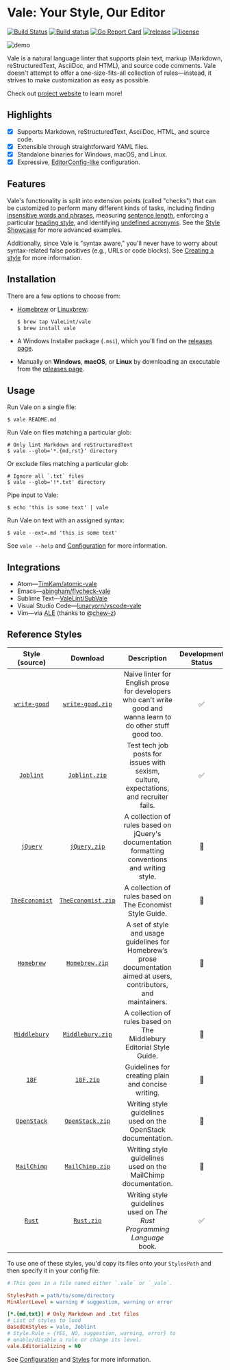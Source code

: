 # Vale: Your Style, Our Editor

[![Build Status](https://travis-ci.org/ValeLint/vale.svg?branch=master)](https://travis-ci.org/ValeLint/vale) [![Build status](https://ci.appveyor.com/api/projects/status/snk0oo6ih1nwuf6r/branch/master?svg=true)](https://ci.appveyor.com/project/jdkato/vale/branch/master) [![Go Report Card](https://goreportcard.com/badge/github.com/ValeLint/vale)](https://goreportcard.com/report/github.com/ValeLint/vale) [![release](https://img.shields.io/github/release/valelint/vale.svg)](https://github.com/ValeLint/vale/releases/latest) [![license](https://img.shields.io/github/license/valelint/vale.svg)](https://github.com/ValeLint/vale/blob/master/LICENSE)

![demo](https://cloud.githubusercontent.com/assets/8785025/22951386/df064226-f2bd-11e6-84e3-4cedfc098528.png)

Vale is a natural language linter that supports plain text, markup (Markdown, reStructuredText, AsciiDoc, and HTML), and source code comments. Vale doesn't attempt to offer a one-size-fits-all collection of rules&mdash;instead, it strives to make customization as easy as possible.

Check out [project website](https://valelint.github.io/docs/) to learn more!

## Highlights

- [X] Supports Markdown, reStructuredText, AsciiDoc, HTML, and source code.
- [X] Extensible through straightforward YAML files.
- [X] Standalone binaries for Windows, macOS, and Linux.
- [X] Expressive, [EditorConfig-like](http://editorconfig.org/) configuration.

## Features

Vale's functionality is split into extension points (called "checks") that can be customized to perform many different kinds of tasks, including finding [insensitive words and phrases](https://github.com/ValeLint/vale/blob/master/rule/GenderBias.yml), measuring [sentence length](https://github.com/ValeLint/vale/blob/master/styles/jQuery/SentenceLength.yml), enforcing a particular [heading style](https://github.com/ValeLint/vale/blob/master/styles/18F/Titles.yml), and identifying [undefined acronyms](https://github.com/ValeLint/vale/blob/master/styles/TheEconomist/UnexpandedAcronyms.yml). See the [Style Showcase](https://valelint.github.io/docs/showcase/) for more advanced examples.

Additionally, since Vale is "syntax aware," you'll never have to worry about syntax-related false positives (e.g., URLs or code blocks). See [Creating a style](https://valelint.github.io/docs/styles/#creating-a-style) for more information.

## Installation

There are a few options to choose from:

- [Homebrew](http://brew.sh) or [Linuxbrew](http://linuxbrew.sh/):

    ```bash
    $ brew tap ValeLint/vale
    $ brew install vale
    ```
- A Windows Installer package (`.msi`), which you'll find on the [releases page](https://github.com/valelint/vale/releases).
- Manually on **Windows**, **macOS**, or **Linux** by downloading an executable from the [releases page](https://github.com/valelint/vale/releases).

## Usage

Run Vale on a single file:

```shell
$ vale README.md
```

Run Vale on files matching a particular glob:

```shell
# Only lint Markdown and reStructuredText
$ vale --glob='*.{md,rst}' directory
```

Or exclude files matching a particular glob:

```shell
# Ignore all `.txt` files
$ vale --glob='!*.txt' directory
```

Pipe input to Vale:

```shell
$ echo 'this is some text' | vale
```

Run Vale on text with an assigned syntax:

```shell
$ vale --ext=.md 'this is some text'
```

See `vale --help` and [Configuration](https://valelint.github.io/docs/config/) for more information.

## Integrations

- Atom&mdash;[TimKam/atomic-vale](https://github.com/TimKam/atomic-vale)
- Emacs&mdash;[abingham/flycheck-vale](https://github.com/abingham/flycheck-vale)
- Sublime Text&mdash;[ValeLint/SubVale](https://github.com/ValeLint/SubVale)
- Visual Studio Code&mdash;[lunaryorn/vscode-vale](https://marketplace.visualstudio.com/items?itemName=lunaryorn.vale)
- Vim&mdash;via [ALE](https://github.com/w0rp/ale) (thanks to @[chew-z](https://github.com/chew-z))

## Reference Styles

|           Style (source)           |        Download        |                                                      Description                                                      | Development Status |
|:----------------------------------:|:----------------------:|:---------------------------------------------------------------------------------------------------------------------:|:------------------:|
|   [`write-good`][write-good-src]   |  [`write-good.zip`][write-good-dl]  |    Naive linter for English prose for developers who can't write good and wanna learn to do other stuff good too.     | :white_check_mark: |
|      [`Joblint`][Joblint-src]      |   [`Joblint.zip`][Joblint-dl]    |                Test tech job posts for issues with sexism, culture, expectations, and recruiter fails.                | :white_check_mark: |
|       [`jQuery`][jQuery-src]       |    [`jQuery.zip`][jQuery-dl]    |            A collection of rules based on jQuery's documentation formatting conventions and writing style.            |   :construction:   |
| [`TheEconomist`][TheEconomist-src] | [`TheEconomist.zip`][TheEconomist-dl] |                               A collection of rules based on The Economist Style Guide.                               |   :construction:   |
|     [`Homebrew`][Homebrew-src]     |   [`Homebrew.zip`][Homebrew-dl]   | A set of style and usage guidelines for Homebrew’s prose documentation aimed at users, contributors, and maintainers. |   :construction:   |
|   [`Middlebury`][Middlebury-src]   |  [`Middlebury.zip`][Middlebury-dl]  |                         A collection of rules based on The Middlebury Editorial Style Guide.                          |   :construction:   |
|          [`18F`][18F-src]          |     [`18F.zip`][18F-dl]      |                                  Guidelines for creating plain and concise writing.                                   |   :construction:   |
|    [`OpenStack`][OpenStack-src]    |  [`OpenStack.zip`][OpenStack-dl]   |                         Writing style guidelines used on the OpenStack documentation.                         |   :construction:   |
|    [`MailChimp`][MailChimp-src]    |  [`MailChimp.zip`][MailChimp-dl]   |                         Writing style guidelines used on the MailChimp documentation.                         |   :construction:   |
|         [`Rust`][Rust-src]         |     [`Rust.zip`][Rust-dl]     |                         Writing style guidelines used on *The Rust Programming Language* book.                         |   :white_check_mark:   |

To use one of these styles, you'd copy its files onto your `StylesPath` and then specify it in your config file:

```ini
# This goes in a file named either `.vale` or `_vale`.

StylesPath = path/to/some/directory
MinAlertLevel = warning # suggestion, warning or error

[*.{md,txt}] # Only Markdown and .txt files
# List of styles to load
BasedOnStyles = vale, Joblint
# Style.Rule = {YES, NO, suggestion, warning, error} to
# enable/disable a rule or change its level.
vale.Editorializing = NO
```

See [Configuration](https://valelint.github.io/docs/config/) and [Styles](https://valelint.github.io/docs/styles/) for more information.

<!-- styles -->

[write-good-src]: https://github.com/btford/write-good
[write-good-dl]: https://github.com/ValeLint/docs/raw/master/styles/write-good.zip

[Joblint-src]: https://github.com/rowanmanning/joblint
[Joblint-dl]: https://github.com/ValeLint/docs/raw/master/styles/Joblint.zip

[jQuery-src]: https://contribute.jquery.org/style-guide/prose/
[jQuery-dl]: https://github.com/ValeLint/docs/raw/master/styles/jQuery.zip

[TheEconomist-src]: http://www.economist.com/styleguide/introduction
[TheEconomist-dl]: https://github.com/ValeLint/docs/raw/master/styles/TheEconomist.zip

[Homebrew-src]: http://docs.brew.sh/Prose-Style-Guidelines.html
[Homebrew-dl]: https://github.com/ValeLint/docs/raw/master/styles/Homebrew.zip

[Middlebury-src]: https://middlebury.github.io/styleguide/editorial/
[Middlebury-dl]: https://github.com/ValeLint/docs/raw/master/styles/Middlebury.zip

[18F-src]: https://pages.18f.gov/content-guide/
[18F-dl]: https://github.com/ValeLint/docs/raw/master/styles/18F.zip

[OpenStack-src]: https://docs.openstack.org/contributor-guide/writing-style.html
[OpenStack-dl]: https://github.com/ValeLint/docs/raw/master/styles/OpenStack.zip

[MailChimp-src]: http://styleguide.mailchimp.com/
[MailChimp-dl]: https://github.com/ValeLint/docs/raw/master/styles/MailChimp.zip

[Rust-src]: https://github.com/rust-lang/book/blob/master/second-edition/style-guide.md
[Rust-dl]: https://github.com/ValeLint/docs/raw/master/styles/Rust.zip
